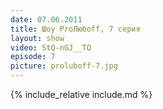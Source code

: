 ```yaml
---
date: 07.06.2011
title: Шоу ProЛюбoff, 7 серия
layout: show
video: StQ-nGJ__TQ
episode: 7
picture: proluboff-7.jpg
---
```


{% include_relative include.md %}

